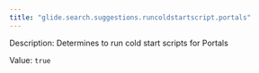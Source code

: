 ```yaml
---
title: "glide.search.suggestions.runcoldstartscript.portals"
---
```


Description: Determines to run cold start scripts for Portals

Value: `true`